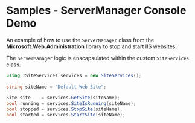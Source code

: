 # Samples - ServerManager Console Demo

An example of how to use the `ServerManager` class from the **Microsoft.Web.Administration** library to stop and start IIS websites.

The `ServerManager` logic is enscapsulated within the custom `SiteServices` class.

```csharp
using ISiteServices services = new SiteServices();
 
string siteName = "Default Web Site";
 
Site site    = services.GetSite(siteName);
bool running = services.SiteIsRunning(siteName);
bool stopped = services.StopSite(siteName);
bool started = services.StartSite(siteName);
```
